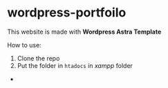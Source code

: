 # wordpress-portfoilo
This website is made with **Wordpress Astra Template** 

How to use:
  1. Clone the repo
  2. Put the folder in `htadocs` in *xampp* folder 
  - 
